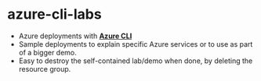# azure-cli-labs

-  Azure deployments with **[Azure CLI](https://learn.microsoft.com/en-us/cli/azure/)**
-  Sample deployments to explain specific Azure services or to use as part of a bigger demo.
-  Easy to destroy the self-contained lab/demo when done, by deleting the resource group.